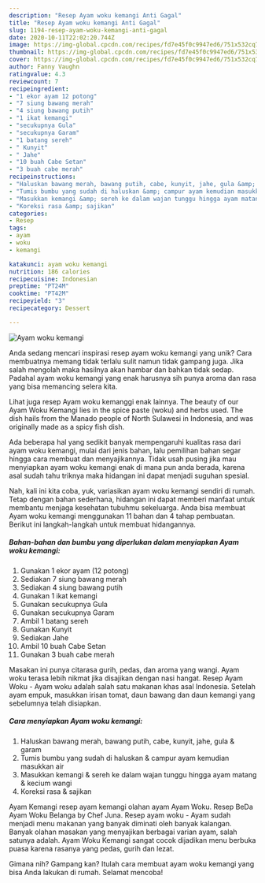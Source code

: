 ```yaml
---
description: "Resep Ayam woku kemangi Anti Gagal"
title: "Resep Ayam woku kemangi Anti Gagal"
slug: 1194-resep-ayam-woku-kemangi-anti-gagal
date: 2020-10-11T22:02:20.744Z
image: https://img-global.cpcdn.com/recipes/fd7e45f0c9947ed6/751x532cq70/ayam-woku-kemangi-foto-resep-utama.jpg
thumbnail: https://img-global.cpcdn.com/recipes/fd7e45f0c9947ed6/751x532cq70/ayam-woku-kemangi-foto-resep-utama.jpg
cover: https://img-global.cpcdn.com/recipes/fd7e45f0c9947ed6/751x532cq70/ayam-woku-kemangi-foto-resep-utama.jpg
author: Fanny Vaughn
ratingvalue: 4.3
reviewcount: 7
recipeingredient:
- "1 ekor ayam 12 potong"
- "7 siung bawang merah"
- "4 siung bawang putih"
- "1 ikat kemangi"
- "secukupnya Gula"
- "secukupnya Garam"
- "1 batang sereh"
- " Kunyit"
- " Jahe"
- "10 buah Cabe Setan"
- "3 buah cabe merah"
recipeinstructions:
- "Haluskan bawang merah, bawang putih, cabe, kunyit, jahe, gula &amp; garam"
- "Tumis bumbu yang sudah di haluskan &amp; campur ayam kemudian masukkan air"
- "Masukkan kemangi &amp; sereh ke dalam wajan tunggu hingga ayam matang &amp; kecium wangi"
- "Koreksi rasa &amp; sajikan"
categories:
- Resep
tags:
- ayam
- woku
- kemangi

katakunci: ayam woku kemangi 
nutrition: 186 calories
recipecuisine: Indonesian
preptime: "PT24M"
cooktime: "PT42M"
recipeyield: "3"
recipecategory: Dessert

---
```



![Ayam woku kemangi](https://img-global.cpcdn.com/recipes/fd7e45f0c9947ed6/751x532cq70/ayam-woku-kemangi-foto-resep-utama.jpg)

Anda sedang mencari inspirasi resep ayam woku kemangi yang unik? Cara membuatnya memang tidak terlalu sulit namun tidak gampang juga. Jika salah mengolah maka hasilnya akan hambar dan bahkan tidak sedap. Padahal ayam woku kemangi yang enak harusnya sih punya aroma dan rasa yang bisa memancing selera kita.

Lihat juga resep Ayam woku kemanggi enak lainnya. The beauty of our Ayam Woku Kemangi lies in the spice paste (woku) and herbs used. The dish hails from the Manado people of North Sulawesi in Indonesia, and was originally made as a spicy fish dish.

Ada beberapa hal yang sedikit banyak mempengaruhi kualitas rasa dari ayam woku kemangi, mulai dari jenis bahan, lalu pemilihan bahan segar hingga cara membuat dan menyajikannya. Tidak usah pusing jika mau menyiapkan ayam woku kemangi enak di mana pun anda berada, karena asal sudah tahu triknya maka hidangan ini dapat menjadi suguhan spesial.


Nah, kali ini kita coba, yuk, variasikan ayam woku kemangi sendiri di rumah. Tetap dengan bahan sederhana, hidangan ini dapat memberi manfaat untuk membantu menjaga kesehatan tubuhmu sekeluarga. Anda bisa membuat Ayam woku kemangi menggunakan 11 bahan dan 4 tahap pembuatan. Berikut ini langkah-langkah untuk membuat hidangannya.

<!--inarticleads1-->

##### Bahan-bahan dan bumbu yang diperlukan dalam menyiapkan Ayam woku kemangi:

1. Gunakan 1 ekor ayam (12 potong)
1. Sediakan 7 siung bawang merah
1. Sediakan 4 siung bawang putih
1. Gunakan 1 ikat kemangi
1. Gunakan secukupnya Gula
1. Gunakan secukupnya Garam
1. Ambil 1 batang sereh
1. Gunakan  Kunyit
1. Sediakan  Jahe
1. Ambil 10 buah Cabe Setan
1. Gunakan 3 buah cabe merah


Masakan ini punya citarasa gurih, pedas, dan aroma yang wangi. Ayam woku terasa lebih nikmat jika disajikan dengan nasi hangat. Resep Ayam Woku - Ayam woku adalah salah satu makanan khas asal Indonesia. Setelah ayam empuk, masukkan irisan tomat, daun bawang dan daun kemangi yang sebelumnya telah disiapkan. 

<!--inarticleads2-->

##### Cara menyiapkan Ayam woku kemangi:

1. Haluskan bawang merah, bawang putih, cabe, kunyit, jahe, gula &amp; garam
1. Tumis bumbu yang sudah di haluskan &amp; campur ayam kemudian masukkan air
1. Masukkan kemangi &amp; sereh ke dalam wajan tunggu hingga ayam matang &amp; kecium wangi
1. Koreksi rasa &amp; sajikan


Ayam Kemangi resep ayam kemangi olahan ayam Ayam Woku. Resep BeDa Ayam Woku Belanga by Chef Juna. Resep ayam woku - Ayam sudah menjadi menu makanan yang banyak diminati oleh banyak kalangan. Banyak olahan masakan yang menyajikan berbagai varian ayam, salah satunya adalah. Ayam Woku Kemangi sangat cocok dijadikan menu berbuka puasa karena rasanya yang pedas, gurih dan lezat. 

Gimana nih? Gampang kan? Itulah cara membuat ayam woku kemangi yang bisa Anda lakukan di rumah. Selamat mencoba!
